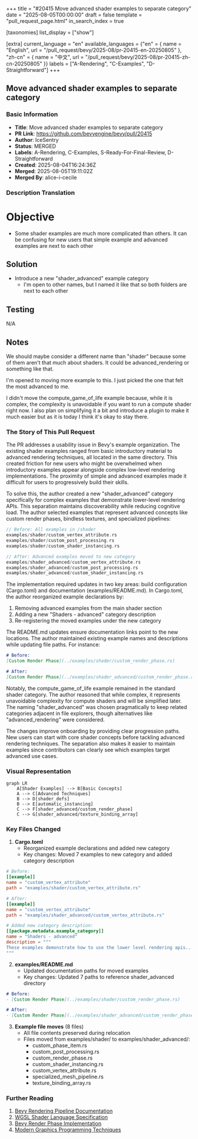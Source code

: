 +++
title = "#20415 Move advanced shader examples to separate category"
date = "2025-08-05T00:00:00"
draft = false
template = "pull_request_page.html"
in_search_index = true

[taxonomies]
list_display = ["show"]

[extra]
current_language = "en"
available_languages = {"en" = { name = "English", url = "/pull_request/bevy/2025-08/pr-20415-en-20250805" }, "zh-cn" = { name = "中文", url = "/pull_request/bevy/2025-08/pr-20415-zh-cn-20250805" }}
labels = ["A-Rendering", "C-Examples", "D-Straightforward"]
+++

## Move advanced shader examples to separate category

### Basic Information
- **Title**: Move advanced shader examples to separate category
- **PR Link**: https://github.com/bevyengine/bevy/pull/20415
- **Author**: IceSentry
- **Status**: MERGED
- **Labels**: A-Rendering, C-Examples, S-Ready-For-Final-Review, D-Straightforward
- **Created**: 2025-08-04T16:24:36Z
- **Merged**: 2025-08-05T19:11:02Z
- **Merged By**: alice-i-cecile

### Description Translation
# Objective

- Some shader examples are much more complicated than others. It can be confusing for new users that simple example and advanced examples are next to each other

## Solution

- Introduce a new "shader_advanced" example category
	- I'm open to other names, but I named it like that so both folders are next to each other

## Testing

N/A

## Notes

We should maybe consider a different name than "shader" because some of them aren't that much about shaders. It could be advanced_rendering or something like that.

I'm opened to moving more example to this. I just picked the one that felt the most advanced to me.

I didn't move the compute_game_of_life example because, while it is complex, the complexity is unavoidable if you want to run a compute shader right now. I also plan on simplifying it a bit and introduce a plugin to make it much easier but as it is today I think it's okay to stay there.

### The Story of This Pull Request

The PR addresses a usability issue in Bevy's example organization. The existing shader examples ranged from basic introductory material to advanced rendering techniques, all located in the same directory. This created friction for new users who might be overwhelmed when introductory examples appear alongside complex low-level rendering implementations. The proximity of simple and advanced examples made it difficult for users to progressively build their skills.

To solve this, the author created a new "shader_advanced" category specifically for complex examples that demonstrate lower-level rendering APIs. This separation maintains discoverability while reducing cognitive load. The author selected examples that represent advanced concepts like custom render phases, bindless textures, and specialized pipelines:

```rust
// Before: All examples in /shader
examples/shader/custom_vertex_attribute.rs
examples/shader/custom_post_processing.rs
examples/shader/custom_shader_instancing.rs

// After: Advanced examples moved to new category
examples/shader_advanced/custom_vertex_attribute.rs
examples/shader_advanced/custom_post_processing.rs
examples/shader_advanced/custom_shader_instancing.rs
```

The implementation required updates in two key areas: build configuration (Cargo.toml) and documentation (examples/README.md). In Cargo.toml, the author reorganized example declarations by:
1. Removing advanced examples from the main shader section
2. Adding a new "Shaders - advanced" category description
3. Re-registering the moved examples under the new category

The README.md updates ensure documentation links point to the new locations. The author maintained existing example names and descriptions while updating file paths. For instance:

```markdown
# Before:
[Custom Render Phase](../examples/shader/custom_render_phase.rs)

# After:
[Custom Render Phase](../examples/shader_advanced/custom_render_phase.rs)
```

Notably, the compute_game_of_life example remained in the standard shader category. The author reasoned that while complex, it represents unavoidable complexity for compute shaders and will be simplified later. The naming "shader_advanced" was chosen pragmatically to keep related categories adjacent in file explorers, though alternatives like "advanced_rendering" were considered.

The changes improve onboarding by providing clear progression paths. New users can start with core shader concepts before tackling advanced rendering techniques. The separation also makes it easier to maintain examples since contributors can clearly see which examples target advanced use cases.

### Visual Representation

```mermaid
graph LR
    A[Shader Examples] --> B[Basic Concepts]
    A --> C[Advanced Techniques]
    B --> D[shader_defs]
    B --> E[automatic_instancing]
    C --> F[shader_advanced/custom_render_phase]
    C --> G[shader_advanced/texture_binding_array]
```

### Key Files Changed

1. **Cargo.toml**
   - Reorganized example declarations and added new category
   - Key changes: Moved 7 examples to new category and added category description

```toml
# Before:
[[example]]
name = "custom_vertex_attribute"
path = "examples/shader/custom_vertex_attribute.rs"

# After:
[[example]]
name = "custom_vertex_attribute"
path = "examples/shader_advanced/custom_vertex_attribute.rs"

# Added new category description:
[[package.metadata.example_category]]
name = "Shaders - advanced"
description = """
These examples demonstrate how to use the lower level rendering apis...
"""
```

2. **examples/README.md**
   - Updated documentation paths for moved examples
   - Key changes: Updated 7 paths to reference shader_advanced directory

```markdown
# Before:
- [Custom Render Phase](../examples/shader/custom_render_phase.rs)

# After:
- [Custom Render Phase](../examples/shader_advanced/custom_render_phase.rs)
```

3. **Example file moves** (8 files)
   - All file contents preserved during relocation
   - Files moved from examples/shader/ to examples/shader_advanced/:
     - custom_phase_item.rs
     - custom_post_processing.rs
     - custom_render_phase.rs
     - custom_shader_instancing.rs
     - custom_vertex_attribute.rs
     - specialized_mesh_pipeline.rs
     - texture_binding_array.rs

### Further Reading
1. [Bevy Rendering Pipeline Documentation](https://bevyengine.org/learn/book/rendering/pipeline/)
2. [WGSL Shader Language Specification](https://gpuweb.github.io/gpuweb/wgsl/)
3. [Bevy Render Phase Implementation](https://github.com/bevyengine/bevy/blob/main/crates/bevy_render/src/render_phase/mod.rs)
4. [Modern Graphics Programming Techniques](https://github.com/bevyengine/bevy/blob/main/docs/beginner/graphics.md)